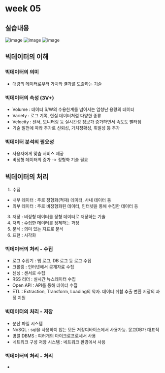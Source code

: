 
# week 05
## 실습내용
![image](https://github.com/user-attachments/assets/d4f80893-639e-4500-94dd-3c7aac70eb9b)
![image](https://github.com/user-attachments/assets/2aea8808-7e11-4261-ba60-fed7eb3ca442)
![image](https://github.com/user-attachments/assets/7b393307-8ef1-4d79-9118-552c4af73126)

## 빅데이터의 이해
### 빅데이터의 의미
- 대량의 데이터로부터 가치와 결과를 도출하는 기술

### 빅데이터의 속성 (3V+)
- Volume : 데이터 S/W의 수용한계를 넘어서는 엄청난 용량의 데이터
- Variety : 로그 기록, 현실 데이터처럼 다양한 종류
- Velocity : 센서, 모니터링 등 실시간성 정보가 증가하면서 속도도 빨라짐
- 기술 발전에 따라 추가로 신뢰성, 가치정확성, 휘발성 등 추가

### 빅데이터 분석의 필요성
- 사용자에게 맞춤 서비스 제공
- 비정형 데이터의 증가 -> 정형화 기술 필요

## 빅데이터의 처리
1. 수집
  - 내부 데이터 : 주로 정형화(적재) 데이터, 사내 데이터 등
  - 외부 데이터 : 주로 비정형화된 데이터, 인터넷을 통해 수집한 데이터 등
3. 저장 : 비정형 데이터를 정형 데이터로 저장하는 기술
4. 처리 : 수집한 데이터를 정제하는 과정
5. 분석 : 의미 있는 지표로 분석
6. 표현 : 시각화

### 빅데이터의 처리 - 수집
- 로그 수집기 : 웹 로그, DB 로그 등 로그 수집
- 크롤링 : 인터넷에서 공개자료 수집
- 센싱 : 센서로 수집
- RSS 리더 : 실시간 뉴스데이터 수집
- Open API : API를 통해 데이터 수집
- ETL : Extraction, Transform, Loading의 약자. 데이터 취합 추출 변환 저장의 과정 지원

### 빅데이터의 처리 - 저장
- 분산 파일 시스템
- NoSQL : sql을 사용하지 않는 모든 저장디바이스에서 사용가능. 몽고DB가 대표적
- 병렬 DBMS : 여러개의 마이크로프로세서 사용
- 네트워크 구성 저장 시스템 : 네트워크 환경에서 사용

### 빅데이터의 처리 - 처리
- 
